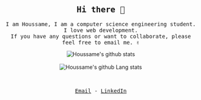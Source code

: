 <!-- ### Hi there 👋 -->

<p align="center">
  <h2 align="center"><samp>Hi there 👋</samp></h2>
</p>

<p align="center">
  <samp>
    I am Houssame, I am a computer science engineering student. I love web development. 
    <br />
    If you have any questions or want to collaborate, please feel free to email me. ✌
    <br />
  </samp>
</p>

<div align="center">

![Houssame's github stats](https://github-readme-stats.vercel.app/api?username=Houssamer&hide=prs,issues,contribs&show_icons=true&theme=radical)
<br/>
<br/>
![Houssame's github Lang stats](https://github-readme-stats.vercel.app/api/top-langs/?username=Houssamer&layout=compact&hide=Makefile)
<p align="center">
  <samp>
    <br />
    <br />
    <a href="mailtoriadhoussame@gmail.com">Email</a>
    -
    <a href="https://www.linkedin.com/in/houssameriad">LinkedIn</a>
  </samp>
</p>

</div>

<!--

- 🔭 I’m currently working on ...
- 🌱 I’m currently learning ...
- 👯 I’m looking to collaborate on ...
- 🤔 I’m looking for help with ...
- 💬 Ask me about ...
- 📫 How to reach me: ...
- 😄 Pronouns: ...
- ⚡ Fun fact: ...
-->
